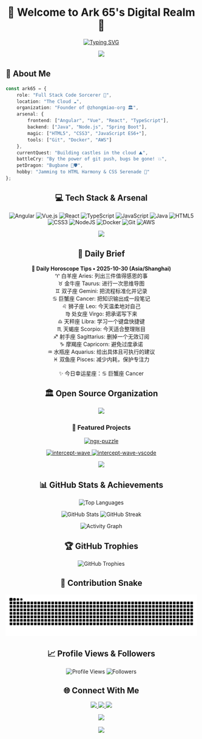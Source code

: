 <div align="center">

# 🌌 Welcome to Ark 65's Digital Realm 🌌

[![Typing SVG](https://readme-typing-svg.demolab.com?font=Fira+Code&size=28&duration=3000&pause=1000&color=00F7F7&center=true&vCenter=true&multiline=true&width=800&height=120&lines=Code+Sorcerer+%F0%9F%94%AE+%7C+DevWizard+Level+99;Building+Digital+Wonders+%E2%9C%A8;Taming+Code+Dragons+%F0%9F%90%89)](https://git.io/typing-svg)

<img src="https://user-images.githubusercontent.com/74038190/212284100-561aa473-3905-4a80-b561-0d28506553ee.gif" width="900">

</div>

## 🚀 About Me

```typescript
const ark65 = {
    role: "Full Stack Code Sorcerer 🔮",
    location: "The Cloud ☁️",
    organization: "Founder of @zhongmiao-org 🏛️",
    arsenal: {
        frontend: ["Angular", "Vue", "React", "TypeScript"],
        backend: ["Java", "Node.js", "Spring Boot"],
        magic: ["HTML5", "CSS3", "JavaScript ES6+"],
        tools: ["Git", "Docker", "AWS"]
    },
    currentQuest: "Building castles in the cloud ⛰️",
    battleCry: "By the power of git push, bugs be gone! 💥",
    petDragon: "Bugbane 🐉🛡️",
    hobby: "Jamming to HTML Harmony & CSS Serenade 🎸"
};
```

<div align="center">

## 💻 Tech Stack & Arsenal

![Angular](https://img.shields.io/badge/angular-%23DD0031.svg?style=for-the-badge&logo=angular&logoColor=white)
![Vue.js](https://img.shields.io/badge/vuejs-%2335495e.svg?style=for-the-badge&logo=vuedotjs&logoColor=%234FC08D)
![React](https://img.shields.io/badge/react-%2320232a.svg?style=for-the-badge&logo=react&logoColor=%2361DAFB)
![TypeScript](https://img.shields.io/badge/typescript-%23007ACC.svg?style=for-the-badge&logo=typescript&logoColor=white)
![JavaScript](https://img.shields.io/badge/javascript-%23323330.svg?style=for-the-badge&logo=javascript&logoColor=%23F7DF1E)
![Java](https://img.shields.io/badge/java-%23ED8B00.svg?style=for-the-badge&logo=openjdk&logoColor=white)
![HTML5](https://img.shields.io/badge/html5-%23E34F26.svg?style=for-the-badge&logo=html5&logoColor=white)
![CSS3](https://img.shields.io/badge/css3-%231572B6.svg?style=for-the-badge&logo=css3&logoColor=white)
![NodeJS](https://img.shields.io/badge/node.js-6DA55F?style=for-the-badge&logo=node.js&logoColor=white)
![Docker](https://img.shields.io/badge/docker-%230db7ed.svg?style=for-the-badge&logo=docker&logoColor=white)
![Git](https://img.shields.io/badge/git-%23F05033.svg?style=for-the-badge&logo=git&logoColor=white)
![AWS](https://img.shields.io/badge/AWS-%23FF9900.svg?style=for-the-badge&logo=amazon-aws&logoColor=white)

<img src="https://user-images.githubusercontent.com/74038190/212284115-f47cd8ff-2ffb-4b04-b5bf-4d1c14c0247f.gif" width="900">

## 🔮 Daily Brief

<!-- DAILY-UPDATE:START -->
<p align="center">
<strong>🔮 Daily Horoscope Tips • 2025-10-30 (Asia/Shanghai)</strong><br/>
♈ 白羊座 Aries: 列出三件值得感恩的事<br/>
♉ 金牛座 Taurus: 进行一次思维导图<br/>
♊ 双子座 Gemini: 把流程标准化并记录<br/>
♋ 巨蟹座 Cancer: 把知识输出成一段笔记<br/>
♌ 狮子座 Leo: 今天温柔地对自己<br/>
♍ 处女座 Virgo: 把承诺写下来<br/>
♎ 天秤座 Libra: 学习一个键盘快捷键<br/>
♏ 天蝎座 Scorpio: 今天适合整理账目<br/>
♐ 射手座 Sagittarius: 删掉一个无效订阅<br/>
♑ 摩羯座 Capricorn: 避免过度承诺<br/>
♒ 水瓶座 Aquarius: 给出具体且可执行的建议<br/>
♓ 双鱼座 Pisces: 减少内耗，保护专注力<br/>
<br/>✨ 今日幸运星座：♋ 巨蟹座 Cancer
</p>
<!-- DAILY-UPDATE:END -->

## 🏛️ Open Source Organization

<p align="center">
  <a href="https://github.com/zhongmiao-org">
    <img src="https://img.shields.io/badge/🏛️_Founder-@zhongmiao--org-00F7F7?style=for-the-badge&logoColor=white" />
  </a>
</p>

### 🌟 Featured Projects

<p align="center">
  <a href="https://github.com/zhongmiao-org/ngx-puzzle">
    <picture>
      <source media="(prefers-color-scheme: dark)" srcset="https://github-readme-stats.vercel.app/api/pin/?username=zhongmiao-org&repo=ngx-puzzle&theme=tokyonight&hide_border=true&bg_color=0D1117&title_color=00F7F7&icon_color=00F7F7&text_color=FFFFFF" />
      <source media="(prefers-color-scheme: light)" srcset="https://github-readme-stats.vercel.app/api/pin/?username=zhongmiao-org&repo=ngx-puzzle&theme=default&hide_border=true" />
      <img src="https://github-readme-stats.vercel.app/api/pin/?username=zhongmiao-org&repo=ngx-puzzle&theme=tokyonight&hide_border=true&bg_color=0D1117&title_color=00F7F7&icon_color=00F7F7&text_color=FFFFFF" width="49%" alt="ngx-puzzle" />
    </picture>
  </a>
</p>

<p align="center">
  <a href="https://github.com/zhongmiao-org/intercept-wave">
    <picture>
      <source media="(prefers-color-scheme: dark)" srcset="https://github-readme-stats.vercel.app/api/pin/?username=zhongmiao-org&repo=intercept-wave&theme=tokyonight&hide_border=true&bg_color=0D1117&title_color=00F7F7&icon_color=00F7F7&text_color=FFFFFF" />
      <source media="(prefers-color-scheme: light)" srcset="https://github-readme-stats.vercel.app/api/pin/?username=zhongmiao-org&repo=intercept-wave&theme=default&hide_border=true" />
      <img src="https://github-readme-stats.vercel.app/api/pin/?username=zhongmiao-org&repo=intercept-wave&theme=tokyonight&hide_border=true&bg_color=0D1117&title_color=00F7F7&icon_color=00F7F7&text_color=FFFFFF" width="49%" alt="intercept-wave" />
    </picture>
  </a>
  <a href="https://github.com/zhongmiao-org/intercept-wave-vscode">
    <picture>
      <source media="(prefers-color-scheme: dark)" srcset="https://github-readme-stats.vercel.app/api/pin/?username=zhongmiao-org&repo=intercept-wave-vscode&theme=tokyonight&hide_border=true&bg_color=0D1117&title_color=00F7F7&icon_color=00F7F7&text_color=FFFFFF" />
      <source media="(prefers-color-scheme: light)" srcset="https://github-readme-stats.vercel.app/api/pin/?username=zhongmiao-org&repo=intercept-wave-vscode&theme=default&hide_border=true" />
      <img src="https://github-readme-stats.vercel.app/api/pin/?username=zhongmiao-org&repo=intercept-wave-vscode&theme=tokyonight&hide_border=true&bg_color=0D1117&title_color=00F7F7&icon_color=00F7F7&text_color=FFFFFF" width="49%" alt="intercept-wave-vscode" />
    </picture>
  </a>
</p>


<img src="https://user-images.githubusercontent.com/74038190/212284115-f47cd8ff-2ffb-4b04-b5bf-4d1c14c0247f.gif" width="900">

## 📊 GitHub Stats & Achievements

<p align="center">
  <picture>
    <source media="(prefers-color-scheme: dark)" srcset="https://github-readme-stats.vercel.app/api/top-langs/?username=ark-65&layout=compact&theme=tokyonight&hide_border=true&bg_color=0D1117&title_color=00F7F7&text_color=FFFFFF&hide=html,css&count_private=true&include_all_commits=true&langs_count=8" />
    <source media="(prefers-color-scheme: light)" srcset="https://github-readme-stats.vercel.app/api/top-langs/?username=ark-65&layout=compact&theme=default&hide_border=true&hide=html,css&count_private=true&include_all_commits=true&langs_count=8" />
    <img src="https://github-readme-stats.vercel.app/api/top-langs/?username=ark-65&layout=compact&theme=tokyonight&hide_border=true&bg_color=0D1117&title_color=00F7F7&text_color=FFFFFF&hide=html,css&count_private=true&include_all_commits=true&langs_count=8" width="41%" alt="Top Languages" />
  </picture>
</p>

<p align="center">
  <picture>
    <source media="(prefers-color-scheme: dark)" srcset="https://github-readme-stats.vercel.app/api?username=ark-65&show_icons=true&theme=tokyonight&hide_border=true&bg_color=0D1117&title_color=00F7F7&icon_color=00F7F7&text_color=FFFFFF&count_private=true" />
    <source media="(prefers-color-scheme: light)" srcset="https://github-readme-stats.vercel.app/api?username=ark-65&show_icons=true&theme=default&hide_border=true&count_private=true" />
    <img src="https://github-readme-stats.vercel.app/api?username=ark-65&show_icons=true&theme=tokyonight&hide_border=true&bg_color=0D1117&title_color=00F7F7&icon_color=00F7F7&text_color=FFFFFF&count_private=true" width="49%" alt="GitHub Stats" />
  </picture>
  <picture>
    <source media="(prefers-color-scheme: dark)" srcset="https://github-readme-streak-stats.herokuapp.com/?user=ark-65&theme=tokyonight&hide_border=true&background=0D1117&ring=00F7F7&fire=00F7F7&currStreakLabel=00F7F7" />
    <source media="(prefers-color-scheme: light)" srcset="https://github-readme-streak-stats.herokuapp.com/?user=ark-65&theme=default&hide_border=true" />
    <img src="https://github-readme-streak-stats.herokuapp.com/?user=ark-65&theme=tokyonight&hide_border=true&background=0D1117&ring=00F7F7&fire=00F7F7&currStreakLabel=00F7F7" width="49%" alt="GitHub Streak" />
  </picture>
</p>


<p align="center">
  <picture>
    <source media="(prefers-color-scheme: dark)" srcset="https://github-readme-activity-graph.vercel.app/graph?username=ark-65&theme=tokyo-night&hide_border=true&bg_color=0D1117&color=00F7F7&line=00F7F7&point=FFFFFF" />
    <source media="(prefers-color-scheme: light)" srcset="https://github-readme-activity-graph.vercel.app/graph?username=ark-65&theme=github-compact&hide_border=true" />
    <img src="https://github-readme-activity-graph.vercel.app/graph?username=ark-65&theme=tokyo-night&hide_border=true&bg_color=0D1117&color=00F7F7&line=00F7F7&point=FFFFFF" width="100%" alt="Activity Graph" />
  </picture>
</p>

## 🏆 GitHub Trophies

<p align="center">
  <picture>
    <source media="(prefers-color-scheme: dark)" srcset="https://github-profile-trophy.vercel.app/?username=ark-65&theme=tokyonight&no-frame=true&no-bg=true&row=1&column=7" />
    <source media="(prefers-color-scheme: light)" srcset="https://github-profile-trophy.vercel.app/?username=ark-65&theme=flat&no-frame=true&no-bg=true&row=1&column=7" />
    <img src="https://github-profile-trophy.vercel.app/?username=ark-65&theme=tokyonight&no-frame=true&no-bg=true&row=1&column=7" width="100%" alt="GitHub Trophies" />
  </picture>
</p>

## 🐍 Contribution Snake

<picture>
  <source media="(prefers-color-scheme: dark)" srcset="https://raw.githubusercontent.com/ark-65/ark-65/output/github-contribution-grid-snake-dark.svg">
  <source media="(prefers-color-scheme: light)" srcset="https://raw.githubusercontent.com/ark-65/ark-65/output/github-contribution-grid-snake.svg">
  <img alt="github contribution grid snake animation" src="https://raw.githubusercontent.com/ark-65/ark-65/output/github-contribution-grid-snake.svg">
</picture>

## 📈 Profile Views & Followers

<p align="center">
  <img src="https://komarev.com/ghpvc/?username=ark-65&label=Profile%20Views&color=00F7F7&style=for-the-badge" alt="Profile Views" />
  <img src="https://img.shields.io/github/followers/ark-65?label=Followers&style=for-the-badge&color=00F7F7" alt="Followers" />
</p>

## 🌐 Connect With Me

<p align="center">
  <a href="https://github.com/ark-65">
    <img src="https://img.shields.io/badge/GitHub-100000?style=for-the-badge&logo=github&logoColor=white" />
  </a>
  <a href="mailto:liuwufangzhou@gmail.com">
    <img src="https://img.shields.io/badge/Email_(Global)-D14836?style=for-the-badge&logo=gmail&logoColor=white" />
  </a>
  <a href="mailto:liuwufangzhou@vip.qq.com">
    <img src="https://img.shields.io/badge/Email_(China)-12B7F5?style=for-the-badge&logo=tencentqq&logoColor=white" />
  </a>
</p>

<img src="https://user-images.githubusercontent.com/74038190/212284115-f47cd8ff-2ffb-4b04-b5bf-4d1c14c0247f.gif" width="900">

<p align="center">
  <img src="https://capsule-render.vercel.app/api?type=waving&color=gradient&customColorList=6,11,20&height=150&section=footer&text=Thanks%20for%20visiting!&fontSize=40&fontColor=fff&animation=twinkling&fontAlignY=72" width="100%"/>
</p>

</div>
